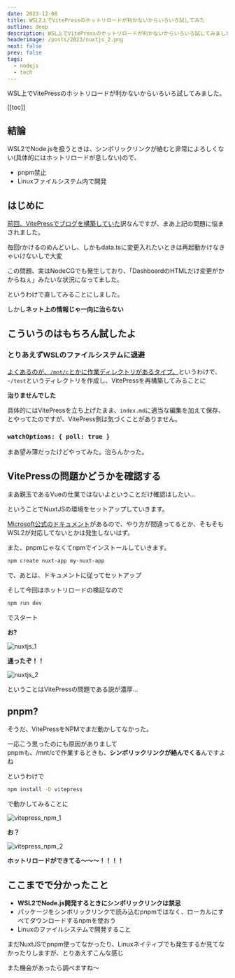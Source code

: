 ```yaml
---
date: 2023-12-08
title: WSL2上でVitePressのホットリロードが利かないからいろいろ試してみた
outline: deep
description: WSL上でVitePressのホットリロードが利かないからいろいろ試してみました。
headerimage: /posts/2023/nuxtjs_2.png
next: false
prev: false
tags:
  - nodejs
  - tech
---
```


WSL上でVitePressのホットリロードが利かないからいろいろ試してみました。

[[toc]]


## 結論

<div class="font-bold">

WSL2でNode.jsを扱うときは、シンボリックリンクが絡むと非常によろしくない(具体的にはホットリロードが息しない)ので、

- pnpm禁止
- Linuxファイルシステム内で開発

</div>

## はじめに

[前回、VitePressでブログを構築していた](/posts/vitepress-blog/)訳なんですが、まあ上記の問題に悩まされました。

毎回rかけるのめんどいし、しかもdata.tsに変更入れたいときは再起動かけなきゃいけないしで大変

この問題、実はNodeCGでも発生しており、「DashboardのHTMLだけ変更がかからねぇ」みたいな状況になってました。

というわけで直してみることにしました。

しかし**ネット上の情報じゃ一向に治らない**

## こういうのはもちろん試したよ

### とりあえずWSLのファイルシステムに退避

[よくあるのが、`/mnt/c`とかに作業ディレクトリがあるタイプ。](https://dev.classmethod.jp/articles/wsl2-vue-js-hot-reload/)というわけで、`~/test`というディレクトリを作成し、VitePressを再構築してみることに

**治りませんでした**

具体的にはVitePressを立ち上げたまま、`index.md`に適当な編集を加えて保存、とやってたのですが、VitePress側は気づくことがありません。

### `watchOptions: { poll: true }`

まあ望み薄だったけどやってみた。治らんかった。

## VitePressの問題かどうかを確認する

まあ親玉であるVueの仕業ではないよということだけ確認はしたい…

ということでNuxtJSの環境をセットアップしていきます。

[Microsoft公式のドキュメント](https://learn.microsoft.com/ja-jp/windows/dev-environment/javascript/nuxtjs-on-wsl)があるので、やり方が間違ってるとか、そもそもWSL2が対応してないとかは発生しないはず。

また、pnpmじゃなくてnpmでインストールしていきます。

```sh
npm create nuxt-app my-nuxt-app
```

で、あとは、ドキュメントに従ってセットアップ

そして今回はホットリロードの検証なので

```sh
npm run dev
```

でスタート

**お?**

![nuxtjs_1](/posts/2023/nuxtjs_1.png)

**通ったぞ！！**

![nuxtjs_2](/posts/2023/nuxtjs_2.png)


ということはVitePressの問題である説が濃厚…

## pnpm?

そうだ、VitePressをNPMでまだ動かしてなかった。

一応こう思ったのにも原因がありまして  
pnpmも、/mnt/cで作業するときも、**シンボリックリンクが絡んでくる**んですよね

というわけで

```sh
npm install -D vitepress
```

で動かしてみることに

![vitepress_npm_1](/posts/2023/vitepress_npm_1.png)

**お？**

![vitepress_npm_2](/posts/2023/vitepress_npm_2.png)

**ホットリロードができてる～～～！！！！**

## ここまでで分かったこと

- **WSL2でNode.js開発するときにシンボリックリンクは禁忌**
- パッケージをシンボリックリンクで読み込むpnpmではなく、ローカルにすべてダウンロードするnpmを使おう
- Linuxのファイルシステムで開発すること

まだNuxtJSでpnpm使ってなかったり、Linuxネイティブでも発生するか見てなかったりしますが、とりあえずこんな感じ

また機会があったら調べますね～
